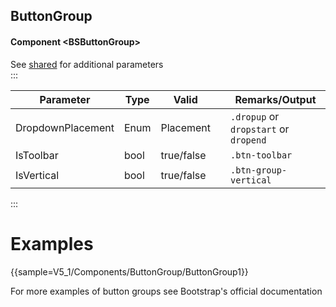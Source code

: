 ﻿## ButtonGroup
#### Component \<BSButtonGroup\>

See [shared](layout/shared) for additional parameters    
:::

| Parameter         | Type | Valid      |     | Remarks/Output                        | 
|-------------------|------|------------|:----|---------------------------------------|
| DropdownPlacement | Enum | Placement  |     | `.dropup` or `dropstart` or `dropend` | {.table-striped}  
| IsToolbar         | bool | true/false |     | `.btn-toolbar`                        |
| IsVertical        | bool | true/false |     | `.btn-group-vertical`                 |               

:::

# Examples

{{sample=V5_1/Components/ButtonGroup/ButtonGroup1}}

For more examples of button groups see Bootstrap's official documentation